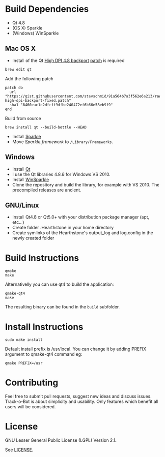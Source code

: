 # Build Dependencies

* Qt 4.8
* (OS X) Sparkle
* (Windows) WinSparkle

## Mac OS X

* Install of the Qt [High DPI 4.8 backport](https://bugreports.qt-project.org/browse/QTBUG-23870) [patch](https://codereview.qt-project.org/#/c/54636/) is required
```
brew edit qt
```
Add the following patch
```
patch do
  url "https://gist.githubusercontent.com/stevschmid/91a564b7a3f562e6a213/raw/ccfe0dcf2c5479356906fdfcdf229c2acb1bee39/qt48-high-dpi-backport-fixed.patch"
  sha1 "8460eac1c2dfcff9dfbe240472ef6b66e58eb9f9"
end
```
Build from source
```
brew install qt --build-bottle --HEAD
```

* Install [Sparkle](http://sparkle.andymatuschak.org/) 
 * Move _Sparkle.framework_ to ``/Library/Frameworks``.

## Windows

* Install [Qt](http://qt-project.org/downloads) 
 * I use the Qt libraries 4.8.6 for Windows VS 2010.
* Install [WinSparkle](https://github.com/vslavik/winsparkle) 
 * Clone the repository and build the library, for example with VS 2010. The precompiled releases are ancient.

## GNU/Linux

* Install Qt4.8 or Qt5.0+ with your distribution package manager (apt, etc...)
* Create folder .Hearthstone in your home directory
* Create symlinks of the Hearthstone's output_log and log.config in the newly created folder

# Build Instructions

```
qmake
make
```

Alternativelly you can use qt4 to build the application:

```
qmake-qt4
make
```

The resulting binary can be found in the ``build`` subfolder.

# Install Instructions

```
sudo make install
```

Default install prefix is /usr/local. You can change it by adding PREFIX argument to qmake-qt4 command eg:

```
qmake PREFIX=/usr
```

# Contributing

Feel free to submit pull requests, suggest new ideas and discuss issues. Track-o-Bot is about simplicity and usability. Only features which benefit all users will be considered. 

# License

GNU Lesser General Public License (LGPL) Version 2.1.

See [LICENSE](LICENSE).

